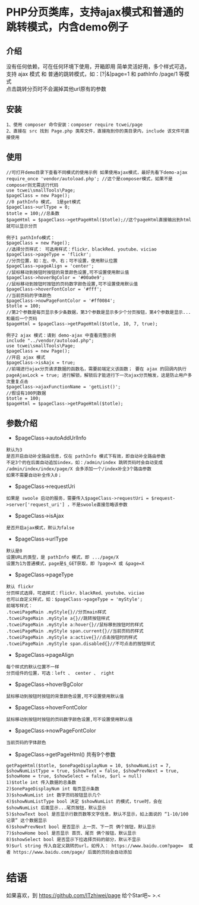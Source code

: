 # PHP分页类库，支持ajax模式和普通的跳转模式，内含demo例子
## 介绍
没有任何依赖，可在任何环境下使用，开箱即用 
简单灵活好用，多个样式可选，支持 ajax 模式 和 普通的跳转模式，如：[?|&]page=1 和 pathInfo /page/1 等模式  
点击跳转分页时不会漏掉其他url原有的参数   

## 安装
```
1、使用 composer 命令安装：composer require tcwei/page
2、直接在 src 找到 Page.php 类库文件，直接拖到你的类目录内，include 该文件可直接使用
```
## 使用
```
//可打开demo目录下查看不同模式的使用示例 如果使用ajax模式，最好先看下demo-ajax
require_once 'vendor/autoload.php'; //这个是composer模式，如果不是composer则无需这行代码
use tcwei\smallTools\Page;
$pageClass = new Page();
//0 pathInfo 模式， 1是get模式  
$pageClass->urlType = 0;
$totle = 100;//总条数
$pageHtml = $pageClass->getPageHtml($totle);//这个pageHtml直接输出到html就可以显示分页
```
```
例子1 pathInfo模式：
$pageClass = new Page();
//选择分页样式： 可选用样式：flickr、blackRed、youtube、viciao
$pageClass->pageType = 'flickr';
//分页位置，如：左、中、右；可不设置，使用默认位置
$pageClass->pageAlign = 'center';
//鼠标移动到按钮时按钮的背景颜色设置,可不设置使用默认值
$pageClass->hoverBgColor = '#00a0e9';
//鼠标移动到按钮时按钮的页码数字颜色设置,可不设置使用默认值
$pageClass->hoverFontColor = '#fff';
//当前页码的字体颜色
$pageClass->nowPageFontColor = '#ff0084';
$totle = 100; 
//第2个参数是每页显示多少条数据，第3个参数是显示多少个分页按钮，第4个参数是显示...和最后一个页码
$pageHtml = $pageClass->getPageHtml($totle, 10, 7, true);
```
```
例子2 ajax 模式：请到 demo-ajax 中查看完整示例
include "../vendor/autoload.php";
use tcwei\smallTools\Page;
$pageClass = new Page();
//开启 ajax 模式
$pageClass->isAajx = true;
//前端进行ajax分页请求数据的函数名，需要前端定义该函数； 要在 ajax 的回调内执行 pageAjaxLock = true; 进行解锁，解锁后才能进行下一次ajax分页触发，这是防止用户多次重复点击
$pageClass->ajaxFunctionName = 'getList()';
//假设有100列数据
$totle = 100;
$pageHtml = $pageClass->getPageHtml($totle);
```  

## 参数介绍
* $pageClass->autoAddUrlInfo
```
默认为3
是否开启自动补全路由信息，仅在 pathInfo 模式下有效，即自动补全路由参数
不足3个的在后面自动追加index，如：/admin/index 跳转页码时会自动变成 /admin/index/index/page/X 会多添加一个/index补全3个路由参数
如果不需要自动补全传入0；
```
* $pageClass->requestUri
```
如果是 swoole 启动的服务，需要传入$pageClass->requestUri = $request->server['request_uri'] ，不是swoole直接忽略该参数
```
* $pageClass->isAjax
```
是否开启ajax模式，默认为false
```
* $pageClass->urlType
```
默认是0
设置URL的类型，是 pathInfo 模式，即 .../page/X
设置为1为普通模式，page是$_GET获取，即 ?page=X 或 &page=X
```
* $pageClass->pageType
```
默认 flickr
分页样式选择，可选样式：flickr、blackRed、youtube、viciao
也可以自定义样式，如：$pageClass->pageType = 'myStyle';
前端写样式：
.tcweiPageMain .myStyle{}//分页main样式
.tcweiPageMain .myStyle a{}//跳转按钮样式
.tcweiPageMain .myStyle a:hover{}//鼠标移到按钮时的样式
.tcweiPageMain .myStyle span.current{}//当前页码的样式
.tcweiPageMain .myStyle a:active{}//点击按钮时的样式
.tcweiPageMain .myStyle span.disabled{}//不可点击的按钮样式
```
* $pageClass->pageAlign
```
每个样式的默认位置不一样
分页组件的位置，可选：left 、 center 、 right 
```
* $pageClass->hoverBgColor
```
鼠标移动到按钮时按钮的背景颜色设置,可不设置使用默认值
```
* $pageClass->hoverFontColor
```
鼠标移动到按钮时按钮的页码数字颜色设置,可不设置使用默认值
```
* $pageClass->nowPageFontColor
```
当前页码的字体颜色
```
* $pageClass->getPageHtml() 共有9个参数
```
getPageHtml($totle, $onePageDisplayNum = 10, $showNumList = 7, $showNumListType = true, $showText = false, $showPrevNext = true, $showHome = true, $showSelect = false, $url = null)
1)$totle int 传入数据的总条数
2)$onePageDisplayNum int 每页显示条数
3)$showNumList int 数字页码按钮显示几个
4)$showNumListType bool 决定 $showNumList 的模式，true时，会在 $showNumList 后面显示...尾页按钮，默认显示
5)$showText bool 是否显示行数页数等文字信息，默认不显示，如上面说的 “1-10/100 记录” 这个数据显示
6)$showPrevNext bool 是否显示 上一页、下一页 俩个按钮，默认显示
7)$showHome bool 是否显示 首页、尾页 俩个按钮，默认显示
8)$showSelect bool 是否显示下拉选择页码的部分，默认不显示
9)$url string 传入自定义跳转的url，如传入： https://www.baidu.com?page=  或者 https://www.baidu.com/page/ 后面的页码会自动添加
```
# 结语
如果喜欢，到 https://github.com/ITzhiwei/page 给个Star吧~ >.<